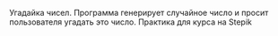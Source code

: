 Угадайка чисел. Программа генерирует случайное число и просит пользователя угадать это число. Практика для курса на Stepik
